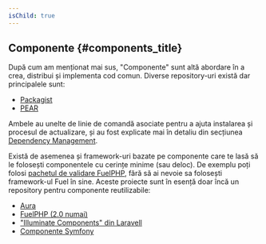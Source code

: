 ```yaml
---
isChild: true
---
```


## Componente {#components_title}

După cum am menționat mai sus, "Componente" sunt altă abordare în a crea, distribui și implementa
cod comun. Diverse repository-uri există dar principalele sunt:

* [Packagist](/#composer_and_packagist)
* [PEAR](/#pear)

Ambele au unelte de linie de comandă asociate pentru a ajuta instalarea și procesul de actualizare,
și au fost explicate mai în detaliu din secțiunea [Dependency Management][dm].

Există de asemenea și framework-uri bazate pe componente care te lasă să le folosești
componentele cu cerințe minime (sau deloc). De exemplu poți folosi [pachetul de validare
FuelPHP][fuelval], fără să ai nevoie sa folosești framework-ul Fuel în sine. Aceste
proiecte sunt în esență doar încă un repository pentru componente reutilizabile:

  [dm]: /#dependency_management
  [fuelval]: https://github.com/fuelphp/validation

* [Aura](http://auraphp.github.com/)
* [FuelPHP (2.0 numai)](https://github.com/fuelphp)
* ["Illuminate Components" din Laravell](https://github.com/illuminate)
* [Componente Symfony](http://symfony.com/doc/current/components/index.html)